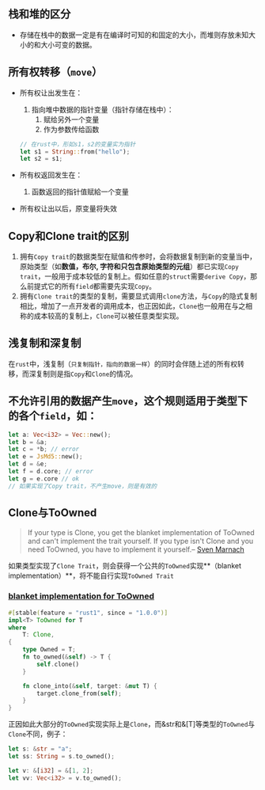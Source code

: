 ## 栈和堆的区分
* 存储在栈中的数据一定是有在编译时可知的和固定的大小，而堆则存放未知大小的和大小可变的数据。

## 所有权转移（`move`）
* 所有权让出发生在：
  1. 指向堆中数据的指针变量（指针存储在栈中）：
      1. 赋给另外一个变量
      2. 作为参数传给函数
  ```rust
  // 在rust中，形如s1，s2的变量实为指针
  let s1 = String::from("hello");
  let s2 = s1;
  ```
* 所有权返回发生在：
  1. 函数返回的指针值赋給一个变量
  
* 所有权让出以后，原变量将失效

## Copy和Clone trait的区别
1. 拥有`Copy trait`的数据类型在赋值和传参时，会将数据复制到新的变量当中，原始类型（如**数值，布尔, 字符和只包含原始类型的元组**）都已实现`Copy trait`，一般用于成本较低的复制上。假如任意的`struct`需要`derive Copy`，那么前提式它的所有`field`都需要先实现`Copy`。 
2. 拥有`Clone trait`的类型的复制，需要显式调用`clone`方法，与`Copy`的隐式复制相比，增加了一点开发者的调用成本，也正因如此，`Clone`也一般用在与之相称的成本较高的复制上，`Clone`可以被任意类型实现。

## 浅复制和深复制
在`rust`中，浅复制（`只复制指针，指向的数据一样`）的同时会伴随上述的所有权转移，而深复制则是指`Copy`和`Clone`的情况。

## 不允许引用的数据产生`move`，这个规则适用于类型下的各个`field`，如：
```rust
let a: Vec<i32> = Vec::new();
let b = &a;
let c = *b; // error
let e = JsMd5::new();
let d = &e;
let f = d.core; // error
let g = e.core // ok
// 如果实现了Copy trait，不产生move，则是有效的
```

## Clone与ToOwned
>If your type is Clone, you get the blanket implementation of ToOwned and can't implement the trait yourself. If you type isn't Clone and you need ToOwned, you have to implement it yourself.– [Sven Marnach](https://stackoverflow.com/questions/63553892/when-does-to-owned-not-clone)

如果类型实现了`Clone Trait`，则会获得一个公共的`ToOwned`实现**（blanket implementation）**，将不能自行实现`ToOwned Trait`

### [blanket implementation for ToOwned](https://doc.rust-lang.org/src/alloc/borrow.rs.html#80-92)
```rust
#[stable(feature = "rust1", since = "1.0.0")]
impl<T> ToOwned for T
where
    T: Clone,
{
    type Owned = T;
    fn to_owned(&self) -> T {
        self.clone()
    }

    fn clone_into(&self, target: &mut T) {
        target.clone_from(self);
    }
}
```
正因如此大部分的`ToOwned`实现实际上是`Clone`，而&str和&[T]等类型的`ToOwned`与`Clone`不同，例子：
```rust
let s: &str = "a";
let ss: String = s.to_owned();

let v: &[i32] = &[1, 2];
let vv: Vec<i32> = v.to_owned();
```
